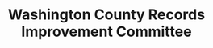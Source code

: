 ---
layout: repo
title: "Washington County Records Improvement Committee"
id: 15463
permalink: repos/15463/
---